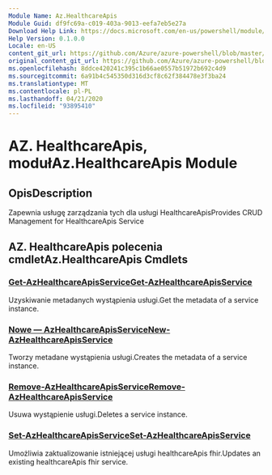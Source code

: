 ```yaml
---
Module Name: Az.HealthcareApis
Module Guid: df9fc69a-c019-403a-9013-eefa7eb5e27a
Download Help Link: https://docs.microsoft.com/en-us/powershell/module/az.healthcareapis
Help Version: 0.1.0.0
Locale: en-US
content_git_url: https://github.com/Azure/azure-powershell/blob/master/src/HealthcareApis/HealthcareApis/help/Az.HealthcareApis.md
original_content_git_url: https://github.com/Azure/azure-powershell/blob/master/src/HealthcareApis/HealthcareApis/help/Az.HealthcareApis.md
ms.openlocfilehash: 8ddce420241c395c1b66ae0557b51972b692c4d9
ms.sourcegitcommit: 6a91b4c545350d316d3cf8c62f384478e3f3ba24
ms.translationtype: MT
ms.contentlocale: pl-PL
ms.lasthandoff: 04/21/2020
ms.locfileid: "93895410"
---
```

# <span data-ttu-id="9103a-101">AZ. HealthcareApis, moduł</span><span class="sxs-lookup"><span data-stu-id="9103a-101">Az.HealthcareApis Module</span></span>
## <span data-ttu-id="9103a-102">Opis</span><span class="sxs-lookup"><span data-stu-id="9103a-102">Description</span></span>
<span data-ttu-id="9103a-103">Zapewnia usługę zarządzania tych dla usługi HealthcareApis</span><span class="sxs-lookup"><span data-stu-id="9103a-103">Provides CRUD Management for HealthcareApis Service</span></span>

## <span data-ttu-id="9103a-104">AZ. HealthcareApis polecenia cmdlet</span><span class="sxs-lookup"><span data-stu-id="9103a-104">Az.HealthcareApis Cmdlets</span></span>
### [<span data-ttu-id="9103a-105">Get-AzHealthcareApisService</span><span class="sxs-lookup"><span data-stu-id="9103a-105">Get-AzHealthcareApisService</span></span>](Get-AzHealthcareApisService.md)
<span data-ttu-id="9103a-106">Uzyskiwanie metadanych wystąpienia usługi.</span><span class="sxs-lookup"><span data-stu-id="9103a-106">Get the metadata of a service instance.</span></span>

### [<span data-ttu-id="9103a-107">Nowe — AzHealthcareApisService</span><span class="sxs-lookup"><span data-stu-id="9103a-107">New-AzHealthcareApisService</span></span>](New-AzHealthcareApisService.md)
<span data-ttu-id="9103a-108">Tworzy metadane wystąpienia usługi.</span><span class="sxs-lookup"><span data-stu-id="9103a-108">Creates the metadata of a service instance.</span></span>

### [<span data-ttu-id="9103a-109">Remove-AzHealthcareApisService</span><span class="sxs-lookup"><span data-stu-id="9103a-109">Remove-AzHealthcareApisService</span></span>](Remove-AzHealthcareApisService.md)
<span data-ttu-id="9103a-110">Usuwa wystąpienie usługi.</span><span class="sxs-lookup"><span data-stu-id="9103a-110">Deletes a service instance.</span></span>

### [<span data-ttu-id="9103a-111">Set-AzHealthcareApisService</span><span class="sxs-lookup"><span data-stu-id="9103a-111">Set-AzHealthcareApisService</span></span>](Set-AzHealthcareApisService.md)
<span data-ttu-id="9103a-112">Umożliwia zaktualizowanie istniejącej usługi healthcareApis fhir.</span><span class="sxs-lookup"><span data-stu-id="9103a-112">Updates an existing healthcareApis fhir service.</span></span>

